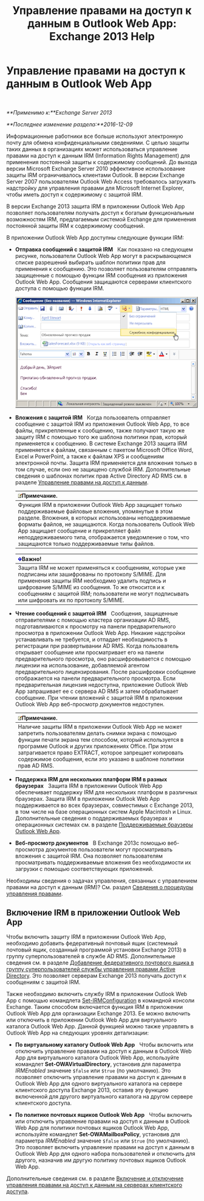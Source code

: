 ﻿---
title: 'Управление правами на доступ к данным в Outlook Web App: Exchange 2013 Help'
TOCTitle: Управление правами на доступ к данным в Outlook Web App
ms:assetid: 60a49dab-17ac-4d2c-9b41-7d87250d6c00
ms:mtpsurl: https://technet.microsoft.com/ru-ru/library/Dd876891(v=EXCHG.150)
ms:contentKeyID: 50488127
ms.date: 04/30/2018
mtps_version: v=EXCHG.150
ms.translationtype: HT
---

# Управление правами на доступ к данным в Outlook Web App

 

_**Применимо к:**Exchange Server 2013_

_**Последнее изменение раздела:**2016-12-09_

Информационные работники все больше используют электронную почту для обмена конфиденциальными сведениями. С целью защиты таких данных в организациях может использоваться управление правами на доступ к данным IRM (Information Rights Management) для применения постоянной защиты к содержимому сообщений. До выхода версии Microsoft Exchange Server 2010 эффективное использование защиты IRM ограничивалось клиентами Outlook. В версии Exchange Server 2007 пользователям Outlook Web Access требовалось загружать надстройку для управления правами для Microsoft Internet Explorer, чтобы иметь доступ к содержимому с защитой IRM.

В версии Exchange 2013 защита IRM в приложении Outlook Web App позволяет пользователям получать доступ к богатым функциональным возможностям IRM, предлагаемым системой Exchange для применения постоянной защиты IRM к содержимому сообщений.

В приложении Outlook Web App доступны следующие функции IRM:

  - **Отправка сообщений с защитой IRM**   Как показано на следующем рисунке, пользователи Outlook Web App могут в раскрывающемся списке разрешений выбирать шаблон политики прав для применения к сообщению. Это позволяет пользователям отправлять защищенные с помощью функции IRM сообщения из приложения Outlook Web App. Сообщения защищаются серверами клиентского доступа с помощью функции IRM.
    
    ![Отправка сообщения с IRM-защитой от OWA](images/Dd876891.fa8cabb5-c049-46dc-8b29-9d9957dbfd3e(EXCHG.150).gif "Отправка сообщения с IRM-защитой от OWA")  

  - **Вложения с защитой IRM**   Когда пользователь отправляет сообщение с защитой IRM из приложения Outlook Web App, то все файлы, прикрепленные к сообщению, также получают такую же защиту IRM с помощью того же шаблона политики прав, который применяется к сообщению. В системе Exchange 2013 защита IRM применяется к файлам, связанным с пакетом Microsoft Office Word, Excel и PowerPoint, а также к файлам XPS и сообщениям электронной почты. Защита IRM применяется для вложения только в том случае, если оно не защищено службой IRM. Дополнительные сведения о шаблонах политик прав Active Directory AD RMS см. в разделе [Управление правами на доступ к данным](information-rights-management-exchange-2013-help.md).
    
    <table>
    <thead>
    <tr class="header">
    <th><img src="images/JJ126620.note(EXCHG.150).gif" title="Примечание" alt="Примечание" />Примечание.</th>
    </tr>
    </thead>
    <tbody>
    <tr class="odd">
    <td>Функция IRM в приложении Outlook Web App защищает только поддерживаемые файловые вложения, упомянутые в этом разделе. Вложения, в которых использованы неподдерживаемые форматы файлов, не защищаются. Когда пользователь Outlook Web App защищает сообщение и прикрепляет файл неподдерживаемого типа, отображается уведомление о том, что защищаются только поддерживаемые типы файлов.</td>
    </tr>
    </tbody>
    </table>
    
    <table>
    <thead>
    <tr class="header">
    <th><img src="images/Dd876857.important(EXCHG.150).gif" title="Важно" alt="Важно" />Важно!</th>
    </tr>
    </thead>
    <tbody>
    <tr class="odd">
    <td>Защита IRM не может применяться к сообщениям, которые уже подписаны или зашифрованы по протоколу S/MIME. Для применения защиты IRM необходимо удалить подпись и шифрование S/MIME из сообщения. То же относится и к сообщениям с защитой IRM; пользователи не могут подписывать или шифровать их по протоколу S/MIME.</td>
    </tr>
    </tbody>
    </table>


  - **Чтение сообщений с защитой IRM**   Сообщения, защищенные отправителями с помощью кластера организации AD RMS, подготавливаются к просмотру на панели предварительного просмотра в приложении Outlook Web App. Никакие надстройки устанавливать не требуется, и отпадает необходимость в регистрации при развертывании AD RMS. Когда пользователь открывает сообщение или просматривает его на панели предварительного просмотра, оно расшифровывается с помощью лицензии на использование, добавляемой агентом предварительного лицензирования. После расшифровки сообщение отображается на панели предварительного просмотра. Если предварительная лицензия недоступна, приложение Outlook Web App запрашивает ее с сервера AD RMS и затем обрабатывает сообщение. При чтении вложений с защитой IRM в приложении Outlook Web App веб-просмотр документов недоступен.
    
    <table>
    <thead>
    <tr class="header">
    <th><img src="images/JJ126620.note(EXCHG.150).gif" title="Примечание" alt="Примечание" />Примечание.</th>
    </tr>
    </thead>
    <tbody>
    <tr class="odd">
    <td>Наличие защиты IRM в приложении Outlook Web App не может запретить пользователям делать снимки экрана с помощью функции печати экрана тем способом, который используется в программе Outlook и других приложениях Office. При этом затрагивается право EXTRACT, которое запрещает копировать содержимое сообщения, если это указано в шаблоне политики прав AD RMS.</td>
    </tr>
    </tbody>
    </table>


  - **Поддержка IRM для нескольких платформ IRM в разных браузерах**   Защита IRM в приложении Outlook Web App обеспечивает поддержку IRM для нескольких платформ в различных браузерах. Защита IRM в приложении Outlook Web App поддерживается во всех браузерах, совместимых с Exchange 2013, в том числе на базе операционных систем Apple Macintosh и Linux. Дополнительные сведения о поддерживаемых браузерах и операционных системах см. в разделе [Поддерживаемые браузеры Outlook Web App](https://go.microsoft.com/fwlink/p/?linkid=129362).

  - **Веб-просмотр документов**   В Exchange 2013с помощью веб-просмотра документов пользователи могут просматривать вложения с защитой IRM. Она позволяет пользователям просматривать поддерживаемые вложения без необходимости их загрузки с помощью соответствующих приложений.

Необходимы сведения о задачах управления, связанных с управлением правами на доступ к данным (IRM)? См. раздел [Сведения о процедуры управления правами](information-rights-management-procedures-exchange-2013-help.md).

## Включение IRM в приложении Outlook Web App

Чтобы включить защиту IRM в приложении Outlook Web App, необходимо добавить федеративный почтовый ящик (системный почтовый ящик, созданный программой установки Exchange 2013) в группу суперпользователей в службе AD RMS. Дополнительные сведения см. в разделе [Добавление федеративного почтового ящика в группу суперпользователей службы управления правами Active Directory](add-the-federation-mailbox-to-the-ad-rms-super-users-group-exchange-2013-help.md). Это позволяет серверам Exchange 2013 получать доступ к сообщениям с защитой IRM.

Также необходимо включить службу IRM в приложении Outlook Web App с помощью командлета [Set-IRMConfiguration](https://technet.microsoft.com/ru-ru/library/dd979792\(v=exchg.150\)) в командной консоли Exchange. Таким способом включается функция IRM в приложении Outlook Web App для организации Exchange 2013. Ее можно включить или отключить в приложении Outlook Web App для виртуального каталога Outlook Web App. Данной функцией можно также управлять в Outlook Web App на следующих уровнях детализации:

  - **По виртуальному каталогу Outlook Web App**   Чтобы включить или отключить управление правами на доступ к данным в Outlook Web App для виртуального каталога Outlook Web App, используйте командлет **Set-OWAVirtualDirectory**, установив для параметра *IRMEnabled* значение `$false` или `$true` (по умолчанию). Это позволяет отключить управление правами на доступ к данным в Outlook Web App для одного виртуального каталога на сервере клиентского доступа Exchange 2013, оставив эту функцию включенной для другого виртуального каталога на другом сервере клиентского доступа.

  - **По политике почтовых ящиков Outlook Web App**   Чтобы включить или отключить управление правами на доступ к данным в Outlook Web App для политики почтовых ящиков Outlook Web App, используйте командлет **Set-OWAMailboxPolicy**, установив для параметра *IRMEnabled* значение `$false` или `$true` (по умолчанию). Это позволяет включить управление правами на доступ к данным в Outlook Web App для одного набора пользователей и отключить для другого, назначив им другую политику почтовых ящиков Outlook Web App.

Дополнительные сведения см. в разделе [Включение и отключение управления правами на доступ к данным на серверах клиентского доступа](enable-or-disable-information-rights-management-on-client-access-servers-exchange-2013-help.md).

